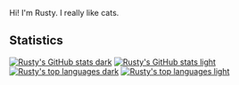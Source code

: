 <!---
RustyBust/RustyBust is a ✨ special ✨ repository because its `README.md` (this file) appears on your GitHub profile.
You can click the Preview link to take a look at your changes.
--->
Hi! I'm Rusty. I really like cats.

## Statistics

<!--
![Rusty's GitHub stats](https://github-readme-stats.vercel.app/api?username=rustykitty&show_icons=true&count_private=true) 
-->
[![Rusty's GitHub stats dark](https://github-readme-stats.vercel.app/api?username=rustykitty&show_icons=true&count_private=true&theme=dark#gh-dark-mode-only)](https://github.com/anuraghazra/github-readme-stats#gh-dark-mode-only)
[![Rusty's GitHub stats light](https://github-readme-stats.vercel.app/api?username=rustykitty&show_icons=true&count_private=true&theme=default#gh-light-mode-only)](https://github.com/anuraghazra/github-readme-stats#gh-light-mode-only)
<br>
[![Rusty's top languages dark](https://github-readme-stats.vercel.app/api/top-langs/?username=rustykitty&count_private=true&theme=dark#gh-dark-mode-only)](https://github.com/anuraghazra/github-readme-stats#gh-dark-mode-only)
[![Rusty's top languages light](https://github-readme-stats.vercel.app/api/top-langs/?username=rustykitty&count_private=true&theme=light#gh-light-mode-only)](https://github.com/anuraghazra/github-readme-stats#gh-light-mode-only)
